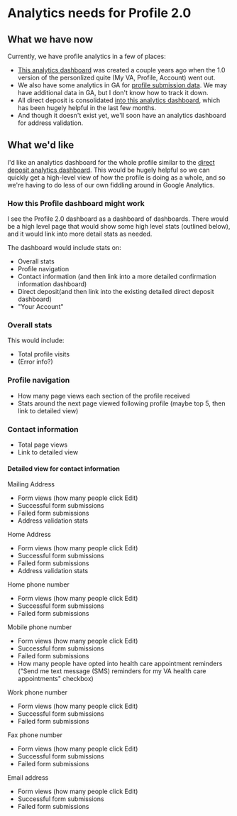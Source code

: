 # Analytics needs for Profile 2.0

## What we have now

Currently, we have profile analytics in a few of places:

- [This analytics dashboard](https://datastudio.google.com/u/0/reporting/1MEhg3-5vnPBsSc_1wCzh6LByR3RjH92q/page/OoJS?s=vS-iovB_OEo) was created a couple years ago when the 1.0 version of the personlized quite (My VA, Profile, Account) went out. 
- We also have some analytics in GA for [profile submission data](https://analytics.google.com/analytics/web/#/report/content-event-events/a50123418w177519031p176188361/explorer-segmentExplorer.segmentId=analytics.eventAction&explorer-table.plotKeys=%5B%5D&explorer-table.rowStart=0&explorer-table.rowCount=25&_r.drilldown=analytics.eventLabel:profile-transaction/). We may have additional data in GA, but I don't know how to track it down.
- All direct deposit is consolidated [into this analytics dashboard](https://analytics.google.com/analytics/web/?authuser=0#/dashboard/T7daIpzoRw2LOg1BVHJ0Dw/a50123418w177519031p187673796/), which has been hugely helpful in the last few months.
- And though it doesn't exist yet, we'll soon have an analytics dashboard for address validation.

## What we'd like

I'd like an analytics dashboard for the whole profile similar to the [direct deposit analytics dashboard](https://analytics.google.com/analytics/web/?authuser=0#/dashboard/T7daIpzoRw2LOg1BVHJ0Dw/a50123418w177519031p187673796/). This would be hugely helpful so we can quickly get a high-level view of how the profile is doing as a whole, and so we're having to do less of our own fiddling around in Google Analytics.

### How this Profile dashboard might work

I see the Profile 2.0 dashboard as a dashboard of dashboards. There would be a high level page that would show some high level stats (outlined below), and it would link into more detail stats as needed. 

The dashboard would include stats on:

- Overall stats
- Profile navigation
- Contact information (and then link into a more detailed confirmation information dashboard)
- Direct deposit(and then link into the existing detailed direct deposit dashboard)
- "Your Account" 

### Overall stats

This would include:

- Total profile visits
- (Error info?)

### Profile navigation

- How many page views each section of the profile received
- Stats around the next page viewed following profile (maybe top 5, then link to detailed view)

### Contact information

- Total page views
- Link to detailed view

#### Detailed view for contact information

Mailing Address

- Form views (how many people click Edit)
- Successful form submissions
- Failed form submissions
- Address validation stats

Home Address

- Form views (how many people click Edit)
- Successful form submissions
- Failed form submissions
- Address validation stats

Home phone number

- Form views (how many people click Edit)
- Successful form submissions
- Failed form submissions

Mobile phone number

- Form views (how many people click Edit)
- Successful form submissions
- Failed form submissions
- How many people have opted into health care appointment reminders ("Send me text message (SMS) reminders for my VA health care appointments" checkbox)

Work phone number

- Form views (how many people click Edit)
- Successful form submissions
- Failed form submissions

Fax phone number

- Form views (how many people click Edit)
- Successful form submissions
- Failed form submissions

Email address

- Form views (how many people click Edit)
- Successful form submissions
- Failed form submissions
